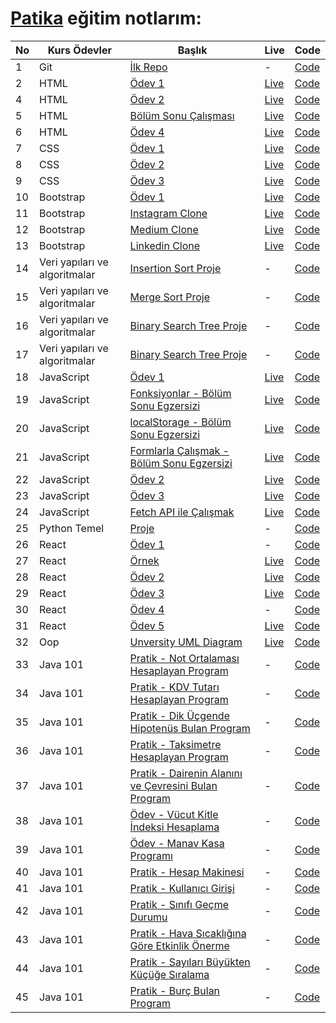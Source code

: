 # [Patika](https://academy.patika.dev/paths) eğitim notlarım:

| No  | Kurs Ödevler                  | Başlık                                                                                                                             | Live                                                                        | Code                                                                                                      |
| --- | ----------------------------- | ---------------------------------------------------------------------------------------------------------------------------------- | --------------------------------------------------------------------------- | --------------------------------------------------------------------------------------------------------- |
| 1   | Git                           | [İlk Repo](https://academy.patika.dev/courses/git/odev1)                                                                           | -                                                                           | [Code](https://github.com/ulascan54/patika-edu/tree/main/homework-1)                                      |
| 2   | HTML                          | [Ödev 1](https://academy.patika.dev/courses/html/odev1)                                                                            | [Live](https://ulascan54.github.io/patika-edu/html/hw-1/)                   | [Code](https://github.com/ulascan54/patika-edu/tree/main/html/hw-1)                                       |
| 4   | HTML                          | [Ödev 2](https://academy.patika.dev/courses/html/odev2)                                                                            | [Live](https://ulascan54.github.io/patika-edu/html/hw-2/)                   | [Code](https://github.com/ulascan54/patika-edu/tree/main/html/hw-2)                                       |
| 5   | HTML                          | [Bölüm Sonu Çalışması](https://academy.patika.dev/courses/html/bolum-sonu2)                                                        | [Live](https://ulascan54.github.io/patika-edu/html/hw-3/)                   | [Code](https://github.com/ulascan54/patika-edu/tree/main/html/hw-3)                                       |
| 6   | HTML                          | [Ödev 4](https://academy.patika.dev/courses/html/odev3)                                                                            | [Live](https://ulascan54.github.io/patika-edu/html/hw-4/)                   | [Code](https://github.com/ulascan54/patika-edu/tree/main/html/hw-4)                                       |
| 7   | CSS                           | [Ödev 1](https://academy.patika.dev/courses/css/odev1)                                                                             | [Live](https://ulascan54.github.io/patika-edu/css/1-hw/)                    | [Code](https://github.com/ulascan54/patika-edu/tree/main/css/1-hw)                                        |
| 8   | CSS                           | [Ödev 2](https://academy.patika.dev/courses/css/odev2)                                                                             | [Live](https://ulascan54.github.io/patika-edu/css/2-hw/)                    | [Code](https://github.com/ulascan54/patika-edu/tree/main/css/2-hw)                                        |
| 9   | CSS                           | [Ödev 3](https://academy.patika.dev/courses/css/odev3)                                                                             | [Live](https://ulascan54.github.io/patika-edu/css/3-hw/)                    | [Code](https://github.com/ulascan54/patika-edu/tree/main/css/3-hw)                                        |
| 10  | Bootstrap                     | [Ödev 1](https://academy.patika.dev/courses/bootstrap/odev1)                                                                       | [Live](https://ulascan54.github.io/patika-edu/bootsrap/hw-1)                | [Code](https://github.com/ulascan54/patika-edu/tree/main/bootsrap/hw-1)                                   |
| 11  | Bootstrap                     | [Instagram Clone](https://academy.patika.dev/courses/bootstrap/odev2)                                                              | [Live](https://ulascan54.github.io/patika-edu/bootsrap/hw-2)                | [Code](https://github.com/ulascan54/patika-edu/tree/main/bootsrap/hw-2)                                   |
| 12  | Bootstrap                     | [Medium Clone](https://academy.patika.dev/courses/bootstrap/klon-calismasi-tek)                                                    | [Live](https://ulascan54.github.io/patika-edu/bootsrap/hw-3)                | [Code](https://github.com/ulascan54/patika-edu/tree/main/bootsrap/hw-3)                                   |
| 13  | Bootstrap                     | [Linkedin Clone](https://academy.patika.dev/courses/bootstrap/odev3)                                                               | [Live](https://ulascan54.github.io/patika-edu/bootsrap/hw-4)                | [Code](https://github.com/ulascan54/patika-edu/tree/main/bootsrap/hw-4)                                   |
| 14  | Veri yapıları ve algoritmalar | [Insertion Sort Proje](https://academy.patika.dev/courses/veri-yapilari-ve-algoritmalar/insertion-sort-proje)                      | -                                                                           | [Code](https://github.com/ulascan54/patika-edu/tree/main/veri-yapilari-ve-algoritmalar/project-1)         |
| 15  | Veri yapıları ve algoritmalar | [Merge Sort Proje](https://academy.patika.dev/courses/veri-yapilari-ve-algoritmalar/merge-sort-proje)                              | -                                                                           | [Code](https://github.com/ulascan54/patika-edu/tree/main/veri-yapilari-ve-algoritmalar/project-2)         |
| 16  | Veri yapıları ve algoritmalar | [Binary Search Tree Proje](https://academy.patika.dev/courses/veri-yapilari-ve-algoritmalar/binary-search-tree-proje)              | -                                                                           | [Code](https://github.com/ulascan54/patika-edu/tree/main/veri-yapilari-ve-algoritmalar/project-3)         |
| 17  | Veri yapıları ve algoritmalar | [Binary Search Tree Proje](https://academy.patika.dev/courses/veri-yapilari-ve-algoritmalar/binary-search-tree-proje)              | -                                                                           | [Code](https://github.com/ulascan54/patika-edu/tree/main/veri-yapilari-ve-algoritmalar/project-3)         |
| 18  | JavaScript                    | [Ödev 1](https://academy.patika.dev/courses/javascript/odev1)                                                                      | [Live](https://ulascan54.github.io/patika-edu/js/hw-1)                      | [Code](https://github.com/ulascan54/patika-edu/tree/main/js/hw-1)                                         |
| 19  | JavaScript                    | [Fonksiyonlar - Bölüm Sonu Egzersizi](https://academy.patika.dev/courses/javascript/fonksiyonlar-bolum-sonu-egzersizi)             | [Live](https://ulascan54.github.io/patika-edu/js/functions-exercise)        | [Code](https://github.com/ulascan54/patika-edu/tree/main/js/functions-exercise)                           |
| 20  | JavaScript                    | [localStorage - Bölüm Sonu Egzersizi](https://academy.patika.dev/courses/javascript/localstorage-bolum-sonu-egzersizi)             | [Live](https://ulascan54.github.io/patika-edu/js/localStorage-exercise)     | [Code](https://github.com/ulascan54/patika-edu/tree/main/js/localStorage-exercise)                        |
| 21  | JavaScript                    | [Formlarla Çalışmak - Bölüm Sonu Egzersizi](https://academy.patika.dev/courses/javascript/formlarla-calismak-bolum-sonu-egzersizi) | [Live](https://ulascan54.github.io/patika-edu/js/form-exercise)             | [Code](https://github.com/ulascan54/patika-edu/tree/main/js/form-exercise)                                |
| 22  | JavaScript                    | [Ödev 2](https://academy.patika.dev/courses/javascript/odev2)                                                                      | [Live](https://ulascan54.github.io/patika-edu/js/hw-2)                      | [Code](https://github.com/ulascan54/patika-edu/tree/main/js/hw-2)                                         |
| 23  | JavaScript                    | [Ödev 3](https://academy.patika.dev/courses/javascript/odev3)                                                                      | [Live](https://asian-kitchen-five.vercel.app/)                              | [Code](https://github.com/ulascan54/AsianKitchen)                                                         |
| 24  | JavaScript                    | [Fetch API ile Çalışmak](https://academy.patika.dev/courses/javascript/fetch-api-ile-calismak)                                     | [Live](https://ulascan54.github.io/patika-edu/js/fetch-exercise)            | [Code](https://github.com/ulascan54/patika-edu/tree/main/js/fetch-exercise)                               |
| 25  | Python Temel                  | [Proje](https://academy.patika.dev/courses/python-temel/proje)                                                                     | -                                                                           | [Code](https://github.com/ulascan54/patika-edu/blob/main/python-temel/project/project.py)                 |
| 26  | React                         | [Ödev 1](https://academy.patika.dev/courses/react/odev1)                                                                           | -                                                                           | [Code](https://github.com/ulascan54/patika-edu/blob/main/react/projects/1_hw/)                            |
| 27  | React                         | [Örnek](https://academy.patika.dev/courses/react/contacts-app-bolum-sonu-kazanimlari)                                              | [Live](https://64ad33bf39f10413d29f7b09--rococo-dodol-0a0e70.netlify.app/)  | [Code](https://github.com/ulascan54/patika-edu/blob/main/react/projects/2_hw/)                            |
| 28  | React                         | [Ödev 2](https://academy.patika.dev/courses/react/odev2)                                                                           | [Live](https://64ad91ebe16a4a217a101bec--glowing-otter-fbe941.netlify.app/) | [Code](https://github.com/ulascan54/patika-edu/blob/main/react/projects/3_hw/)                            |
| 29  | React                         | [Ödev 3](https://academy.patika.dev/courses/react/odev3)                                                                           | [Live](https://64b2693dbebe496d020a8af7--fancy-faun-30698e.netlify.app/)    | [Code](https://github.com/ulascan54/patika-edu/blob/main/react/projects/4_hw/)                            |
| 30  | React                         | [Ödev 4](https://academy.patika.dev/courses/react/odev5)                                                                           | -                                                                           | [Code](https://github.com/ulascan54/patika-edu/blob/main/react/projects/5_hw/)                            |
| 31  | React                         | [Ödev 5](https://academy.patika.dev/courses/react/odev4)                                                                           | [Live](https://www.npmjs.com/package/6hw-buttons-ulas)                      | [Code](https://github.com/ulascan54/patika-edu/blob/main/react/projects/6_hw/)                            |
| 32  | Oop                           | [Unversity UML Diagram](https://academy.patika.dev/courses/oop/odev-university)                                                    | [Live](https://github.com/ulascan54/patika-edu/blob/main/oop/1hw/hw1.png)   | [Code](https://github.com/ulascan54/patika-edu/blob/main/oop/1hw/)                                        |
| 33  | Java 101                      | [Pratik - Not Ortalaması Hesaplayan Program](https://academy.patika.dev/courses/java101/pratik-not-ortalamasi)                     | -                                                                           | [Code](https://github.com/ulascan54/patika-edu/blob/main/java_101/homework/src/CalculateNotes/)           |
| 34  | Java 101                      | [Pratik - KDV Tutarı Hesaplayan Program](https://academy.patika.dev/courses/java101/pratik-kdv-hesaplama)                          | -                                                                           | [Code](https://github.com/ulascan54/patika-edu/blob/main/java_101/homework/src/KdvCalculator/)            |
| 35  | Java 101                      | [Pratik - Dik Üçgende Hipotenüs Bulan Program](https://academy.patika.dev/courses/java101/pratik-hipotenus-bulma)                  | -                                                                           | [Code](https://github.com/ulascan54/patika-edu/blob/main/java_101/homework/src/RightTriangle/)            |
| 36  | Java 101                      | [Pratik - Taksimetre Hesaplayan Program](https://academy.patika.dev/courses/java101/pratik-taksimetre)                             | -                                                                           | [Code](https://github.com/ulascan54/patika-edu/blob/main/java_101/homework/src/CalculateTaxi/)            |
| 37  | Java 101                      | [Pratik - Dairenin Alanını ve Çevresini Bulan Program](https://academy.patika.dev/courses/java101/pratik-daire-alan-cevre)         | -                                                                           | [Code](https://github.com/ulascan54/patika-edu/blob/main/java_101/homework/src/CircleArea/)               |
| 38  | Java 101                      | [Ödev - Vücut Kitle İndeksi Hesaplama](https://academy.patika.dev/courses/java101/odev-vucut-kitle-hesaplama)                      | -                                                                           | [Code](https://github.com/ulascan54/patika-edu/blob/main/java_101/homework/src/BodyMassIndexCalculation/) |
| 39  | Java 101                      | [Ödev - Manav Kasa Programı](https://academy.patika.dev/courses/java101/odev-manav-kasa)                                           | -                                                                           | [Code](https://github.com/ulascan54/patika-edu/blob/main/java_101/homework/src/StoreCashRegisterProgram/) |
| 40  | Java 101                      | [Pratik - Hesap Makinesi](https://academy.patika.dev/courses/java101/pratik-hesap-mak-1)                                           | -                                                                           | [Code](https://github.com/ulascan54/patika-edu/blob/main/java_101/homework/src/Calculator/)               |
| 41  | Java 101                      | [Pratik - Kullanıcı Girişi](https://academy.patika.dev/courses/java101/pratik-login-1)                                             | -                                                                           | [Code](https://github.com/ulascan54/patika-edu/blob/main/java_101/homework/src/UserLogin/)                |
| 42  | Java 101                      | [Pratik - Sınıfı Geçme Durumu](https://academy.patika.dev/courses/java101/pratik-sinif-gecme)                                      | -                                                                           | [Code](https://github.com/ulascan54/patika-edu/blob/main/java_101/homework/src/Grades/)                   |
| 43  | Java 101                      | [Pratik - Hava Sıcaklığına Göre Etkinlik Önerme](https://academy.patika.dev/courses/java101/pratik-etkinlik-onerme)                | -                                                                           | [Code](https://github.com/ulascan54/patika-edu/blob/main/java_101/homework/src/SimpleAirTemperature/)     |
| 44  | Java 101                      | [Pratik - Sayıları Büyükten Küçüğe Sıralama](https://academy.patika.dev/courses/java101/pratik-sayi-siralama)                      | -                                                                           | [Code](https://github.com/ulascan54/patika-edu/blob/main/java_101/homework/src/SimpleSortingNumbers/)     |
| 45  | Java 101                      | [Pratik - Burç Bulan Program](https://academy.patika.dev/courses/java101/pratik-burclar)                                           | -                                                                           | [Code](https://github.com/ulascan54/patika-edu/blob/main/java_101/homework/src/FindHoroscope/)            |
